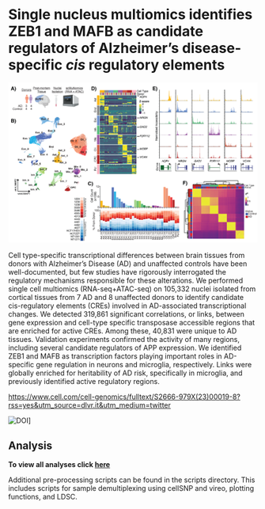 # Single nucleus multiomics identifies ZEB1 and MAFB as candidate regulators of Alzheimer’s disease-specific *cis* regulatory elements

![Figrue1](https://github.com/aanderson54/scMultiomics_AD/blob/main/images/Figure1-2.png)


Cell type-specific transcriptional differences between brain tissues from donors with Alzheimer’s
Disease (AD) and unaffected controls have been well-documented, but few studies have rigorously
interrogated the regulatory mechanisms responsible for these alterations. We performed single cell
multiomics (RNA-seq+ATAC-seq) on 105,332 nuclei isolated from cortical tissues from 7 AD and 8
unaffected donors to identify candidate cis-regulatory elements (CREs) involved in AD-associated
transcriptional changes. We detected 319,861 significant correlations, or links, between gene
expression and cell-type specific transposase accessible regions that are enriched for active CREs.
Among these, 40,831 were unique to AD tissues. Validation experiments confirmed the activity of
many regions, including several candidate regulators of APP expression. We identified ZEB1 and
MAFB as transcription factors playing important roles in AD-specific gene regulation in neurons and
microglia, respectively. Links were globally enriched for heritability of AD risk, specifically in
microglia, and previously identified active regulatory regions.


https://www.cell.com/cell-genomics/fulltext/S2666-979X(23)00019-8?rss=yes&utm_source=dlvr.it&utm_medium=twitter

![DOI](https://zenodo.org/badge/543281072.svg)]
## Analysis

**To view all analyses click [here](https://aanderson54.github.io/scMultiomics_AD/)**

Additional pre-processing scripts can be found in the scripts directory. This includes scripts for sample demultiplexing using cellSNP and vireo, plotting functions, and LDSC.

